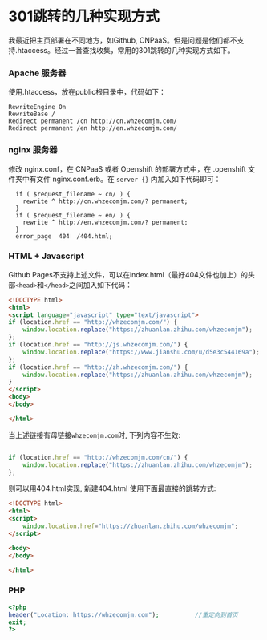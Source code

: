# 301跳转的几种实现方式

我最近把主页部署在不同地方，如Github, CNPaaS。但是问题是他们都不支持.htaccess。经过一番查找收集，常用的301跳转的几种实现方式如下。

### Apache 服务器

使用.htaccess，放在public根目录中，代码如下：

```nginx
RewriteEngine On
RewriteBase /
Redirect permanent /cn http://cn.whzecomjm.com/
Redirect permanent /en http://en.whzecomjm.com/
```

### nginx 服务器

修改 nginx.conf，在 CNPaaS 或者 Openshift 的部署方式中，在 .openshift 文件夹中有文件 nginx.conf.erb。在 `server {}` 内加入如下代码即可：

```nginx
  if ( $request_filename ~ cn/ ) {
    rewrite ^ http://cn.whzecomjm.com/? permanent;
  }
  if ( $request_filename ~ en/ ) {
    rewrite ^ http://en.whzecomjm.com/? permanent;
  }
  error_page  404  /404.html;
```

### HTML + Javascript

Github Pages不支持上述文件，可以在index.html（最好404文件也加上）的头部`<head>`和`</head>`之间加入如下代码：

```html
<!DOCTYPE html>
<html>
<script language="javascript" type="text/javascript">
if (location.href == "http://whzecomjm.com/") {
    window.location.replace("https://zhuanlan.zhihu.com/whzecomjm");
};
if (location.href == "http://js.whzecomjm.com/") {
    window.location.replace("https://www.jianshu.com/u/d5e3c544169a");
};
if (location.href == "http://zh.whzecomjm.com/") {
    window.location.replace("https://zhuanlan.zhihu.com/whzecomjm");
}
</script>
<body>
</body>

</html>
```

当上述链接有母链接`whzecomjm.com`时, 下列内容不生效:

```javascript

if (location.href == "http://whzecomjm.com/cn/") {
    window.location.replace("https://zhuanlan.zhihu.com/whzecomjm");
};
```

则可以用404.html实现, 新建404.html 使用下面最直接的跳转方式:

```html
<!DOCTYPE html>
<html>
<script>
    window.location.href="https://zhuanlan.zhihu.com/whzecomjm";
</script>

<body>
</body>

</html>
```



### PHP

```php
<?php        
header("Location: https://whzecomjm.com");          //重定向到首页   
exit;    
?>
```

